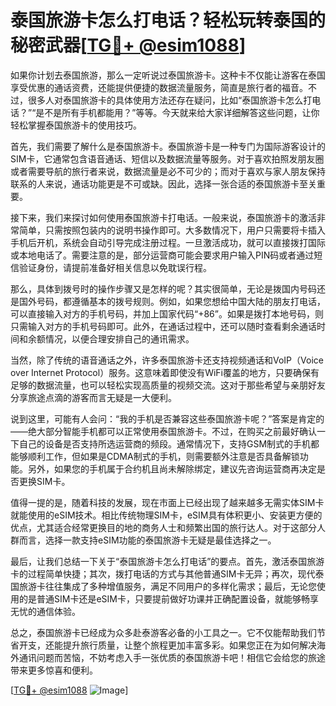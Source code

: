 # 泰国旅游卡怎么打电话？轻松玩转泰国的秘密武器[[TG💪+ @esim1088](https://t.me/s/esim1088)]

如果你计划去泰国旅游，那么一定听说过泰国旅游卡。这种卡不仅能让游客在泰国享受优惠的通话资费，还能提供便捷的数据流量服务，简直是旅行者的福音。不过，很多人对泰国旅游卡的具体使用方法还存在疑问，比如“泰国旅游卡怎么打电话？”“是不是所有手机都能用？”等等。今天就来给大家详细解答这些问题，让你轻松掌握泰国旅游卡的使用技巧。

首先，我们需要了解什么是泰国旅游卡。泰国旅游卡是一种专门为国际游客设计的SIM卡，它通常包含语音通话、短信以及数据流量等服务。对于喜欢拍照发朋友圈或者需要导航的旅行者来说，数据流量是必不可少的；而对于喜欢与家人朋友保持联系的人来说，通话功能更是不可或缺。因此，选择一张合适的泰国旅游卡至关重要。

接下来，我们来探讨如何使用泰国旅游卡打电话。一般来说，泰国旅游卡的激活非常简单，只需按照包装内的说明书操作即可。大多数情况下，用户只需要将卡插入手机后开机，系统会自动引导完成注册过程。一旦激活成功，就可以直接拨打国际或本地电话了。需要注意的是，部分运营商可能会要求用户输入PIN码或者通过短信验证身份，请提前准备好相关信息以免耽误行程。

那么，具体到拨号时的操作步骤又是怎样的呢？其实很简单，无论是拨国内号码还是国外号码，都遵循基本的拨号规则。例如，如果您想给中国大陆的朋友打电话，可以直接输入对方的手机号码，并加上国家代码“+86”。如果是拨打本地号码，则只需输入对方的手机号码即可。此外，在通话过程中，还可以随时查看剩余通话时间和余额情况，以便合理安排自己的通讯需求。

当然，除了传统的语音通话之外，许多泰国旅游卡还支持视频通话和VoIP（Voice over Internet Protocol）服务。这意味着即使没有WiFi覆盖的地方，只要确保有足够的数据流量，也可以轻松实现高质量的视频交流。这对于那些希望与亲朋好友分享旅途点滴的游客而言无疑是一大便利。

说到这里，可能有人会问：“我的手机是否兼容这些泰国旅游卡呢？”答案是肯定的——绝大部分智能手机都可以正常使用泰国旅游卡。不过，在购买之前最好确认一下自己的设备是否支持所选运营商的频段。通常情况下，支持GSM制式的手机都能够顺利工作，但如果是CDMA制式的手机，则需要额外注意是否具备解锁功能。另外，如果您的手机属于合约机且尚未解除绑定，建议先咨询运营商再决定是否更换SIM卡。

值得一提的是，随着科技的发展，现在市面上已经出现了越来越多无需实体SIM卡就能使用的eSIM技术。相比传统物理SIM卡，eSIM具有体积更小、安装更方便的优点，尤其适合经常更换目的地的商务人士和频繁出国的旅行达人。对于这部分人群而言，选择一款支持eSIM功能的泰国旅游卡无疑是最佳选择之一。

最后，让我们总结一下关于“泰国旅游卡怎么打电话”的要点。首先，激活泰国旅游卡的过程简单快捷；其次，拨打电话的方式与其他普通SIM卡无异；再次，现代泰国旅游卡往往集成了多种增值服务，满足不同用户的多样化需求；最后，无论您使用的是普通SIM卡还是eSIM卡，只要提前做好功课并正确配置设备，就能够畅享无忧的通信体验。

总之，泰国旅游卡已经成为众多赴泰游客必备的小工具之一。它不仅能帮助我们节省开支，还能提升旅行质量，让整个旅程更加丰富多彩。如果您正在为如何解决海外通讯问题而苦恼，不妨考虑入手一张优质的泰国旅游卡吧！相信它会给您的旅途带来更多惊喜和便利。

[[TG💪+ @esim1088](https://t.me/s/esim1088) ![Image](https://i.postimg.cc/4NQfJmqS/Snipaste-2025-05-13-00-14-12.png)]